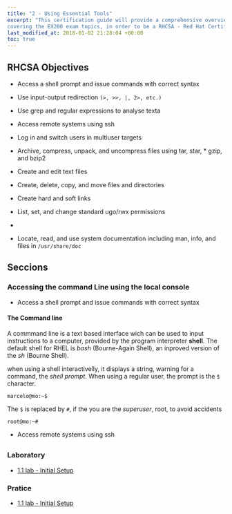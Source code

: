 ```yaml
---
title: "2 - Using Essential Tools"
excerpt: "This certification guide will provide a comprehensive overview of Red Hat Enterprise Linux, RHEL 7,
covering the EX200 exam topics, in order to be a RHCSA - Red Hat Certified System Administrator Guide."
last_modified_at: 2018-01-02 21:28:04 +00:00
toc: true
---
```


## RHCSA Objectives
* Access a shell prompt and issue commands with correct syntax
* Use input-output redirection `(>, >>, |, 2>, etc.)`
* Use grep and regular expressions to analyse texta
* Access remote systems using ssh
* Log in and switch users in multiuser targets

* Archive, compress, unpack, and uncompress files using tar, star, * gzip, and bzip2

* Create and edit text files
* Create, delete, copy, and move files and directories

* Create hard and soft links
* List, set, and change standard ugo/rwx permissions
*
* Locate, read, and use system documentation including man, info, and files in `/usr/share/doc`


## Seccions

### Accessing the command Line using the local console

* Access a shell prompt and issue commands with correct syntax

#### The Command line
A commmand line is a text based interface wich can be used to input instructions to a computer, provided by the program interpreter **shell**. The default shell for RHEL is *bash* (Bourne-Again Shell), an inproved version of the *sh* (Bourne Shell).

when using a shell interactivelly, it displays a string, warning for a command, the *shell prompt*. When using a regular user, the prompt is the `$` character.
```console
marcelo@mo:~$
```
The `$` is replaced by `#`, if the you are the *superuser*, root, to avoid accidents
```console
root@mo:~#
```




* Access remote systems using ssh


##

### Laboratory

* [1.1 lab - Initial Setup](/RHCSA/02.01-essencial-lab/)

### Pratice

* [1.1 lab - Initial Setup](/RHCSA/02.01-essencial-ex/)

